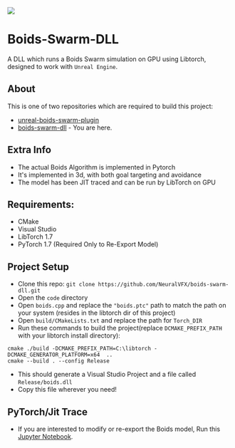 ![](example.gif)
# Boids-Swarm-DLL
A DLL which runs a Boids Swarm simulation on GPU using Libtorch, designed to work with `Unreal Engine`.

## About
This is one of two repositories which are required to build this project:
- [unreal-boids-swarm-plugin](https://github.com/NeuralVFX/unreal-boids-swarm-plugin)
- [boids-swarm-dll](https://github.com/NeuralVFX/boids-swarm-dll/) - You are here.

## Extra Info
- The actual Boids Algorithm is implemented in Pytorch
- It's implemented in 3d, with both goal targeting and avoidance
- The model has been JIT traced and can be run by LibTorch on GPU

## Requirements:
- CMake
- Visual Studio
- LibTorch 1.7
- PyTorch 1.7 (Required Only to Re-Export Model)

## Project Setup
- Clone this repo: `git clone https://github.com/NeuralVFX/boids-swarm-dll.git`
- Open the `code` directory
- Open `boids.cpp` and replace the `"boids.ptc"` path to match the path on your system (resides in the libtorch dir of this project)
- Open `build/CMakeLists.txt` and replace the path for `Torch_DIR`
- Run these commands to build the project(replace `DCMAKE_PREFIX_PATH` with your libtorch install directory):
```
cmake ./build -DCMAKE_PREFIX_PATH=C:\libtorch -DCMAKE_GENERATOR_PLATFORM=x64  ..
cmake --build . --config Release
```
- This should generate a Visual Studio Project and a file called `Release/boids.dll`
- Copy this file wherever you need!

## PyTorch/Jit Trace
- If you are interested to modify or re-export the Boids model, Run this [Jupyter Notebook](libtorch/BoidsJitExport.ipynb).

